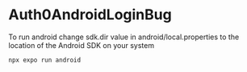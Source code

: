 # Auth0AndroidLoginBug

To run android change sdk.dir value in android/local.properties to the location of the Android SDK on your system
```
npx expo run android
```